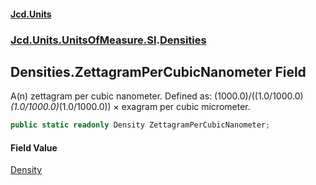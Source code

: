 #### [Jcd.Units](index.md 'index')
### [Jcd.Units.UnitsOfMeasure.SI](Jcd.Units.UnitsOfMeasure.SI.md 'Jcd.Units.UnitsOfMeasure.SI').[Densities](Densities.md 'Jcd.Units.UnitsOfMeasure.SI.Densities')

## Densities.ZettagramPerCubicNanometer Field

A(n) zettagram per cubic nanometer. Defined as: (1000.0)/((1.0/1000.0)*(1.0/1000.0)*(1.0/1000.0)) × exagram per cubic micrometer.

```csharp
public static readonly Density ZettagramPerCubicNanometer;
```

#### Field Value
[Density](Density.md 'Jcd.Units.UnitTypes.Density')
